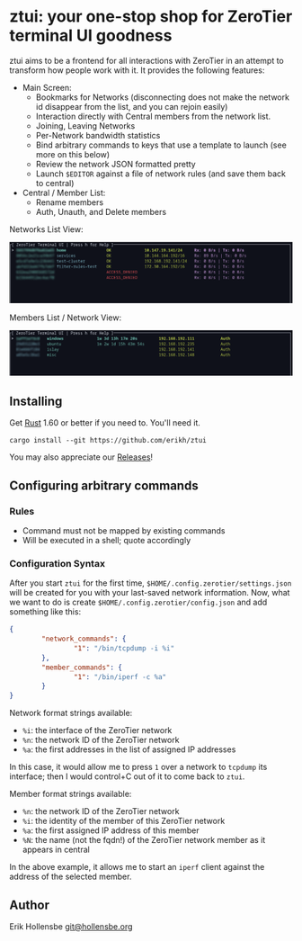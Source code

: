 # ztui: your one-stop shop for ZeroTier terminal UI goodness

ztui aims to be a frontend for all interactions with ZeroTier in an attempt to
transform how people work with it. It provides the following features:

- Main Screen:
  - Bookmarks for Networks (disconnecting does not make the network id disappear from the list, and you can rejoin easily)
  - Interaction directly with Central members from the network list.
  - Joining, Leaving Networks
  - Per-Network bandwidth statistics
  - Bind arbitrary commands to keys that use a template to launch (see more on this below)
  - Review the network JSON formatted pretty
  - Launch `$EDITOR` against a file of network rules (and save them back to central)
- Central / Member List:
  - Rename members
  - Auth, Unauth, and Delete members

Networks List View:

<center><img src="readme-images/main.png" /></center>

Members List / Network View:

<center><img src="readme-images/network.png" /></center>

## Installing

Get [Rust](https://www.rustup.rs) 1.60 or better if you need to. You'll need it.

```
cargo install --git https://github.com/erikh/ztui
```

You may also appreciate our [Releases](https://github.com/erikh/ztui/releases)!

## Configuring arbitrary commands

### Rules

- Command must not be mapped by existing commands
- Will be executed in a shell; quote accordingly

### Configuration Syntax

After you start `ztui` for the first time, `$HOME/.config.zerotier/settings.json` will be created for you with your last-saved network information. Now, what we want to do is create `$HOME/.config.zerotier/config.json` and add something like this:

```json
{
        "network_commands": {
                "1": "/bin/tcpdump -i %i"
        },
        "member_commands": {
                "1": "/bin/iperf -c %a"
        }
}
```

Network format strings available:

- `%i`: the interface of the ZeroTier network
- `%n`: the network ID of the ZeroTier network
- `%a`: the first addresses in the list of assigned IP addresses

In this case, it would allow me to press `1` over a network to `tcpdump` its interface; then I would control+C out of it to come back to `ztui`.

Member format strings available:

- `%n`: the network ID of the ZeroTier network
- `%i`: the identity of the member of this ZeroTier network
- `%a`: the first assigned IP address of this member
- `%N`: the name (not the fqdn!) of the ZeroTier network member as it appears in central

In the above example, it allows me to start an `iperf` client against the address of the selected member.

## Author

Erik Hollensbe <git@hollensbe.org>
